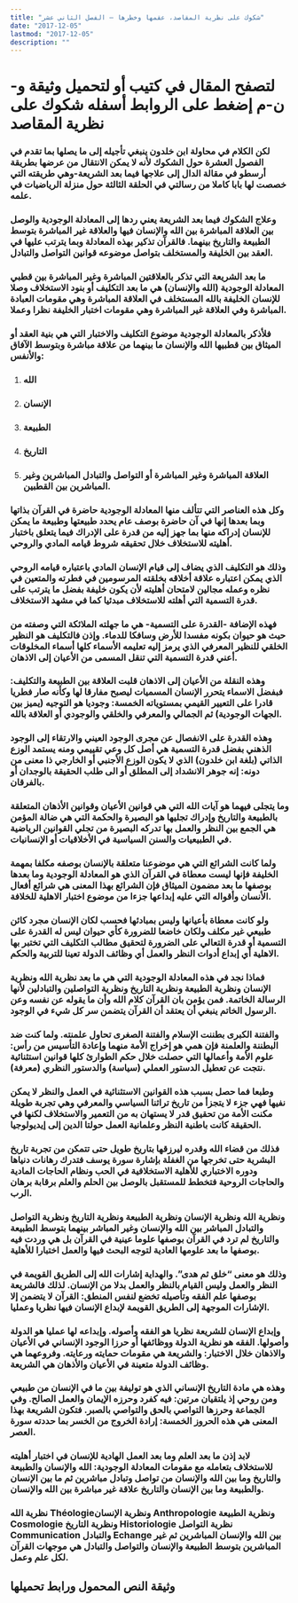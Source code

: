 ```yaml
---
title: "شكوك على نظرية المقاصد، عقمها وخطرها – الفصل الثاني عشر"
date: "2017-12-05"
lastmod: "2017-12-05"
description: ""
---
```

# **لتصفح المقال في كتيب أو لتحميل وثيقة و-ن-م إضغط على الروابط أسفله** **شكوك على نظرية المقاصد**

### لكن الكلام في محاولة ابن خلدون ينبغي تأجيله إلى ما يصلها بما تقدم في الفصول العشرة حول الشكوك لأنه لا يمكن الانتقال من عرضها بطريقة أرسطو في مقالة الدال إلى علاجها فيما بعد الشريعة-وهي طريقته التي خصصت لها بابا كاملا من رسالتي في الحلقة الثالثة حول منزلة الرياضيات في علمه.

### وعلاج الشكوك فيما بعد الشريعة يعني ردها إلى المعادلة الوجودية والوصل بين العلاقة المباشرة بين الله والإنسان فيها والعلاقة غير المباشرة بتوسط الطبيعة والتاريخ بينهما. فالقرآن تذكير بهذه المعادلة وبما يترتب عليها في العقد بين الخليفة والمستخلف بتواصل موضوعه قوانين التواصل والتبادل.

### ما بعد الشريعة التي تذكر بالعلاقتين المباشرة وغير المباشرة بين قطبي المعادلة الوجودية (الله والإنسان) هي ما بعد التكليف أو بنود الاستخلاف وصلا للإنسان الخليفة بالله المستخلف في العلاقة المباشرة وهي مقومات العبادة المباشرة وفي العلاقة غير المباشرة وهي مقومات اختبار الخليفة نظرا وعملا.

### فلأذكر بالمعادلة الوجودية موضوع التكليف والاختبار التي هي بنية العقد أو الميثاق بين قطبيها الله والإنسان ما بينهما من علاقة مباشرة وبتوسط الآفاق والأنفس:

1. ### الله
2. ### الإنسان
3. ### الطبيعة
4. ### التاريخ
5. ### العلاقة المباشرة وغير المباشرة أو التواصل والتبادل المباشرين وغير المباشرين بين القطبين.

### وكل هذه العناصر التي تتألف منها المعادلة الوجودية حاضرة في القرآن بذاتها وبما بعدها إنها في آن حاضرة بوصف عام يحدد طبيعتها وطبيعة ما يمكن للإنسان إدراكه منها بما جهز إليه من قدرة على الإدراك فيما يتعلق باختبار أهليته للاستخلاف خلال تحقيقه شروط قيامه المادي والروحي.

### وذلك هو التكليف الذي يضاف إلى قيام الإنسان المادي باعتباره قيامه الروحي الذي يمكن اعتباره علاقة أخلاقه بخلقته المرسومين في فطرته والمتعين في نظره وعمله مجالين لامتحان أهليته لأن يكون خليفة بفضل ما يترتب على قدرة التسمية التي أهلته للاستخلاف مبدئيا كما في مشهد الاستخلاف.

### فهذه الإضافة -القدرة على التسمية- هي ما جهلته الملائكة التي وصفته من حيث هو حيوان بكونه مفسدا للأرض وسافكا للدماء. وإذن فالتكليف هو النظير الخلقي للنظير المعرفي الذي يرمز إليه تعليمه الأسماء كلها أسماء المخلوقات أعني قدرة التسمية التي تنقل المسمى من الأعيان إلى الاذهان.

### وهذه النقلة من الأعيان إلى الاذهان قلبت العلاقة بين الطبيعة والتكليف: فبفضل الاسماء يتحرر الإنسان المسميات ليصبح مفارقا لها وكأنه صار فطريا قادرا على التعيير القيمي بمستوياته الخمسة: وجوديا هو التوجيه (يميز بين الجهات الوجودية) ثم الجمالي والمعرفي والخلقي والوجودي أو العلاقة بالله.

### وهذه القدرة على الانفصال عن مجرى الوجود العيني والارتقاء إلى الوجود الذهني بفضل قدرة التسمية هي أصل كل وعي تقييمي ومنه يستمد الوزع الذاتي (بلغة ابن خلدون) الذي لا يكون الوزع الأجنبي أو الخارجي ذا معنى من دونه: إنه جوهر الانشداد إلى المطلق أو الى طلب الحقيقة بالوجدان أو بالفرقان.

### وما يتجلى فيهما هو آيات الله التي هي قوانين الأعيان وقوانين الأذهان المتعلقة بالطبيعة والتاريخ وإدراك تجليها هو البصيرة والحكمة التي هي ضالة المؤمن هي الجمع بين النظر والعمل بها تدركه البصيرة من تجلي القوانين الرياضية في الطبيعيات والسنن السياسية في الأخلاقيات أو الإنسانيات.

### ولما كانت الشرائع التي هي موضوعنا متعلقة بالإنسان بوصفه مكلفا بمهمة الخليفة فإنها ليست معطاة في القرآن الذي هو المعادلة الوجودية وما بعدها بوصفها ما بعد مضمون الميثاق فإن الشرائع بهذا المعنى هي شرائع أفعال الأنسان وأقواله التي عليه إبداعها جزءا من موضوع اختبار الاهلية للخلافة.

### ولو كانت معطاة بأعيانها وليس بمبادئها فحسب لكان الإنسان مجرد كائن طبيعي غير مكلف ولكان خاضعا للضرورة كأي حيوان ليس له القدرة على التسمية أو قدرة التعالي على الضرورة لتحقيق مطالب التكليف التي تختبر بها الاهلية أي إبداع أدوات النظر والعمل أي وظائف الدولة تعينا للتربية والحكم.

### فماذا نجد في هذه المعادلة الوجودية التي هي ما بعد نظرية الله ونظرية الإنسان ونظرية الطبيعة ونظرية التاريخ ونظرية التواصلين والتبادلين لأنها الرسالة الخاتمة. فمن يؤمن بان القرآن كلام الله وأن ما يقوله عن نفسه وعن الرسول الخاتم ينبغي أن يعتقد أن القرآن يتضمن سر كل شيء في الوجود.

### والفتنة الكبرى بطننت الإسلام والفتنة الصغرى تحاول علمنته. ولما كنت ضد البطننة والعلمنة فإن همي هو إخراج الأمة منهما وإعادة التأسيس من رأس: علوم الأمة وأعمالها التي حصلت خلال حكم الطوارئ كلها قوانين استثنائية نتجت عن تعطيل الدستور العملي (سياسة) والدستور النظري (معرفة).

### وطبعا فما حصل بسبب هذه القوانين الاستثنائية في العمل والنظر لا يمكن نفيها فهي جزء لا يتجزأ من تاريخ تراثنا السياسي والمعرفي وهي تجربة طويلة مكنت الأمة من تحقيق قدر لا يستهان به من التعمير والاستخلاف لكنها في الحقيقة كانت باطنية النظر وعلمانية العمل حولتا الدين إلى إيديولوجيا.

### فذلك من قضاء الله وقدره ليرزقها بتاريخ طويل حتى تتمكن من تجربة تاريخ البشرية حتى تخرجها من الغفلة بإشارة سورة يوسف فتدرك رهانات دنياها ودوره الاختباري للأهلية الاستخلافية في الحب ونظام الحاجات المادية والحاجات الروحية فتخطط للمستقبل بالوصل بين الحلم والعلم برقابة برهان الرب.

### ونظرية الله ونظرية الإنسان ونظرية الطبيعة ونظرية التاريخ ونظرية التواصل والتبادل المباشر بين الله والإنسان وغير المباشر بينهما بتوسط الطبيعة والتاريخ لم ترد في القرآن بوصفها علوما عينية في القرآن بل هي وردت فيه بوصفها ما بعد علومها العادية لتوجه البحث فيها والعمل اختبارا للأهلية.

### وذلك هو معنى “خلق ثم هدى”. والهداية إشارات الله إلى الطريق القويمة في النظر والعمل وليس القيام بالنظر والعمل بدلا من الإنسان. لذلك فالشريعة بوصفها علم الفقه وتأصيله تخضع لنفس المنطق: القرآن لا يتضمن إلا الإشارات الموجهة إلى الطريق القويمة لإبداع الإنسان فيها نظريا وعمليا.

### وإبداع الإنسان للشريعة نظريا هو الفقه وأصوله. وإبداعه لها عمليا هو الدولة وأصولها. الفقه هو نظرية الدولة ووظائفها أو حرزا الوجود الإنساني في الأعيان والاذهان خلال الاختبار: والشريعة هي مقومات حمايته ورعايته. وفروعهما هي وظائف الدولة متعينة في الأعيان والأذهان هي الشريعة.

### وهذه هي مادة التاريخ الإنساني الذي هو توليفة بين ما في الإنسان من طبيعي ومن روحي إذ يلتقيان مرتين: فيه كفرد وحرزه الإيمان والعمل الصالح. وفي الجماعة وحرزها التواصي بالحق والتواصي بالصبر. فتكون الشريعة بهذا المعنى هي هذه الحروز الخمسة: إرادة الخروج من الخسر بما حددته سورة العصر.

### لابد إذن ما بعد العلم وما بعد العمل الهادية للإنسان في اختبار أهليته للاستخلاف بتعامله مع مقومات المعادلة الوجودية: الله والإنسان والطبيعة والتاريخ وما بين الله والإنسان من تواصل وتبادل مباشرين ثم ما بين الإنسان والطبيعة وما بين الإنسان والتاريخ علاقة غير مباشرة بين الله والإنسان.

### نظرية الله Théologieونظرية الإنسان Anthropologie ونظرية الطبيعة Cosmologie ونظرية التاريخ Historiologie نظرية التواصل Communication والتبادل Echange بين الله والإنسان المباشرين ثم غير المباشرين بتوسط الطبيعة والإنسان والتواصل والتبادل هي موجهات القرآن لكل علم وعمل.

## وثيقة النص المحمول ورابط تحميلها

###